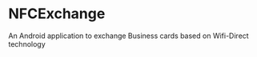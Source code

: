 NFCExchange
===========

An Android application to exchange Business cards based on Wifi-Direct technology
